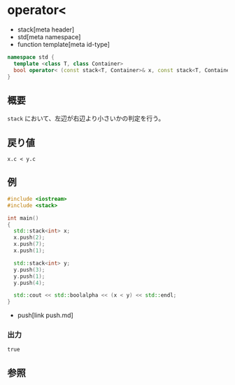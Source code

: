 # operator<
* stack[meta header]
* std[meta namespace]
* function template[meta id-type]

```cpp
namespace std {
  template <class T, class Container>
  bool operator< (const stack<T, Container>& x, const stack<T, Container>& y);
}
```

## 概要
`stack` において、左辺が右辺より小さいかの判定を行う。


## 戻り値
`x.c < y.c`


## 例
```cpp example
#include <iostream>
#include <stack>

int main()
{
  std::stack<int> x;
  x.push(2);
  x.push(7);
  x.push(1);

  std::stack<int> y;
  y.push(3);
  y.push(1);
  y.push(4);

  std::cout << std::boolalpha << (x < y) << std::endl;
}
```
* push[link push.md]

### 出力
```
true
```

## 参照


